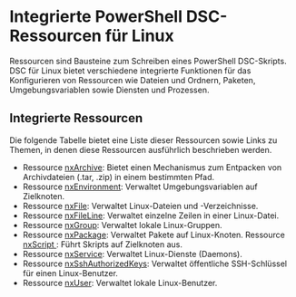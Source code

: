 # Integrierte PowerShell DSC-Ressourcen für Linux

Ressourcen sind Bausteine zum Schreiben eines PowerShell DSC-Skripts. DSC für Linux bietet verschiedene integrierte Funktionen für das Konfigurieren von Ressourcen wie Dateien und Ordnern, Paketen, Umgebungsvariablen sowie Diensten und Prozessen.

## Integrierte Ressourcen 

Die folgende Tabelle bietet eine Liste dieser Ressourcen sowie Links zu Themen, in denen diese Ressourcen ausführlich beschrieben werden.

* Ressource [nxArchive](lnxArchiveResource.md): Bietet einen Mechanismus zum Entpacken von Archivdateien (.tar, .zip) in einem bestimmten Pfad.
* Ressource [nxEnvironment](lnxEnvironmentResource.md): Verwaltet Umgebungsvariablen auf Zielknoten. 
* Ressource [nxFile](lnxFileResource.md): Verwaltet Linux-Dateien und -Verzeichnisse. 
* Ressource [nxFileLine](lnxFileLineResource.md): Verwaltet einzelne Zeilen in einer Linux-Datei. 
* Ressource [nxGroup](lnxGroupResource.md): Verwaltet lokale Linux-Gruppen. 
* Ressource [nxPackage](lnxPackageResource.md): Verwaltet Pakete auf Linux-Knoten. Ressource [nxScript ](lnxScriptResource.md): Führt Skripts auf Zielknoten aus.
* Ressource [nxService](lnxServiceResource.md): Verwaltet Linux-Dienste (Daemons).
* Ressource [nxSshAuthorizedKeys](lnxSshAuthorizedKeysResource.md): Verwaltet öffentliche SSH-Schlüssel für einen Linux-Benutzer. 
* Ressource [nxUser](lnxUserResource.md): Verwaltet lokale Linux-Benutzer. 
  <!--HONumber=Feb16_HO4-->
